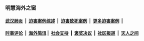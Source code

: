 
### 明慧海外之窗

####  [武汉肺炎](indexes/365.md?t=07131800) &nbsp;|&nbsp;  [迫害案例综述](indexes/328.md?t=07131800) &nbsp;|&nbsp; [迫害致死案例](indexes/277.md?t=07131800)  &nbsp;|&nbsp; [更多迫害案例](indexes/81.md?t=07131800)  &nbsp;|&nbsp; 
####  [时事评论](indexes/19.md?t=07131800) &nbsp;|&nbsp; [海外简讯](indexes/245.md?t=07131800)&nbsp;|&nbsp;  [社会支持](indexes/140.md?t=07131800) &nbsp;|&nbsp; [褒奖决议](indexes/282.md?t=07131800) &nbsp;|&nbsp; [社区报道](indexes/91.md?t=07131800)  &nbsp;|&nbsp; [天人之间](indexes/78.md?t=07131800) 

